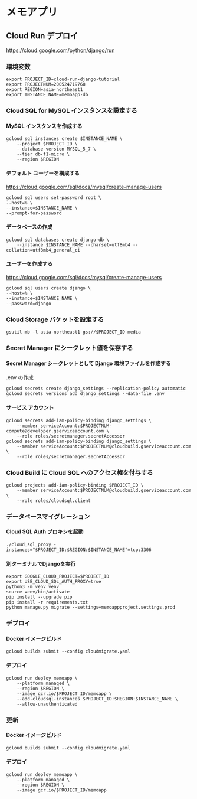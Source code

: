 # メモアプリ

## Cloud Run デプロイ
https://cloud.google.com/python/django/run

### 環境変数
```
export PROJECT_ID=cloud-run-django-tutorial
export PROJECTNUM=200524719768
export REGION=asia-northeast1
export INSTANCE_NAME=memoapp-db
```

### Cloud SQL for MySQL インスタンスを設定する

#### MySQL インスタンスを作成する
```
gcloud sql instances create $INSTANCE_NAME \
    --project $PROJECT_ID \
    --database-version MYSQL_5_7 \
    --tier db-f1-micro \
    --region $REGION
```
#### デフォルト ユーザーを構成する
https://cloud.google.com/sql/docs/mysql/create-manage-users
```
gcloud sql users set-password root \
--host=% \
--instance=$INSTANCE_NAME \
--prompt-for-password
```

#### データベースの作成
```
gcloud sql databases create django-db \
    --instance $INSTANCE_NAME --charset=utf8mb4 --collation=utf8mb4_general_ci
```

#### ユーザーを作成する
https://cloud.google.com/sql/docs/mysql/create-manage-users
```
gcloud sql users create django \
--host=% \
--instance=$INSTANCE_NAME \
--password=django
```

### Cloud Storage バケットを設定する
```
gsutil mb -l asia-northeast1 gs://$PROJECT_ID-media
```

### Secret Manager にシークレット値を保存する
#### Secret Manager シークレットとして Django 環境ファイルを作成する
.env の作成
```
gcloud secrets create django_settings --replication-policy automatic
gcloud secrets versions add django_settings --data-file .env
```

#### サービス アカウント
```
gcloud secrets add-iam-policy-binding django_settings \
    --member serviceAccount:$PROJECTNUM-compute@developer.gserviceaccount.com \
    --role roles/secretmanager.secretAccessor
gcloud secrets add-iam-policy-binding django_settings \
    --member serviceAccount:$PROJECTNUM@cloudbuild.gserviceaccount.com \
    --role roles/secretmanager.secretAccessor
```

### Cloud Build に Cloud SQL へのアクセス権を付与する
```
gcloud projects add-iam-policy-binding $PROJECT_ID \
    --member serviceAccount:$PROJECTNUM@cloudbuild.gserviceaccount.com \
    --role roles/cloudsql.client
```

### データベースマイグレーション
#### Cloud SQL Auth プロキシを起動
```
./cloud_sql_proxy -instances="$PROJECT_ID:$REGION:$INSTANCE_NAME"=tcp:3306
```

#### 別ターミナルでDjangoを実行
```
export GOOGLE_CLOUD_PROJECT=$PROJECT_ID
export USE_CLOUD_SQL_AUTH_PROXY=true
python3 -m venv venv
source venv/bin/activate
pip install --upgrade pip
pip install -r requirements.txt
python manage.py migrate --settings=memoappproject.settings.prod 
```

### デプロイ
#### Docker イメージビルド
```
gcloud builds submit --config cloudmigrate.yaml
```

#### デプロイ
```
gcloud run deploy memoapp \
    --platform managed \
    --region $REGION \
    --image gcr.io/$PROJECT_ID/memoapp \
    --add-cloudsql-instances $PROJECT_ID:$REGION:$INSTANCE_NAME \
    --allow-unauthenticated
```

### 更新
#### Docker イメージビルド
```
gcloud builds submit --config cloudmigrate.yaml
```

#### デプロイ
```
gcloud run deploy memoapp \
    --platform managed \
    --region $REGION \
    --image gcr.io/$PROJECT_ID/memoapp
```
